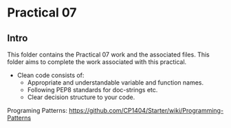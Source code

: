 # Practical 07

## Intro

This folder contains the Practical 07 work and the associated files. This folder aims to complete the work associated
with this practical.

- Clean code consists of:
    - Appropriate and understandable variable and function names.
    - Following PEP8 standards for doc-strings etc.
    - Clear decision structure to your code.

Programing Patterns: https://github.com/CP1404/Starter/wiki/Programming-Patterns
